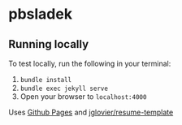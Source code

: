 # pbsladek

## Running locally

To test locally, run the following in your terminal:

1. `bundle install`
2. `bundle exec jekyll serve`
3. Open your browser to `localhost:4000`

Uses [Github Pages](https://pages.github.com/) and [jglovier/resume-template](https://github.com/jglovier/resume-template)
